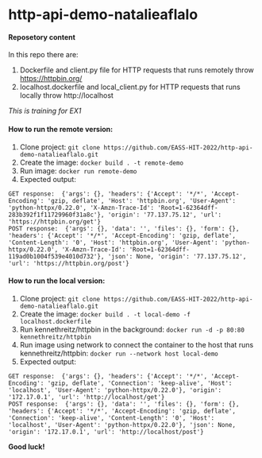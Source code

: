# http-api-demo-natalieaflalo
#### Reposetory content
In this repo there are:
1. Dockerfile and client.py file for HTTP requests that runs remotely throw https://httpbin.org/
2. localhost.dockerfile and local_client.py for HTTP requests that runs locally throw http://localhost

*This is training for EX1*

#### How to run the remote version:
1. Clone project: `git clone https://github.com/EASS-HIT-2022/http-api-demo-natalieaflalo.git`
2. Create the image: `docker build . -t remote-demo`
3. Run image: `docker run remote-demo`
4. Expected output: 
```
GET response:  {'args': {}, 'headers': {'Accept': '*/*', 'Accept-Encoding': 'gzip, deflate', 'Host': 'httpbin.org', 'User-Agent': 'python-httpx/0.22.0', 'X-Amzn-Trace-Id': 'Root=1-62364dff-283b392f1f11729960f31a8c'}, 'origin': '77.137.75.12', 'url': 'https://httpbin.org/get'}
POST response:  {'args': {}, 'data': '', 'files': {}, 'form': {}, 'headers': {'Accept': '*/*', 'Accept-Encoding': 'gzip, deflate', 'Content-Length': '0', 'Host': 'httpbin.org', 'User-Agent': 'python-httpx/0.22.0', 'X-Amzn-Trace-Id': 'Root=1-62364dff-119ad0b1004f539e4010d732'}, 'json': None, 'origin': '77.137.75.12', 'url': 'https://httpbin.org/post'}
```

#### How to run the local version:
1. Clone project: `git clone https://github.com/EASS-HIT-2022/http-api-demo-natalieaflalo.git`
2. Create the image: `docker build . -t local-demo -f localhost.dockerfile`
3. Run kennethreitz/httpbin in the background: `docker run -d -p 80:80 kennethreitz/httpbin`
4. Run image using network to connect the container to the host that runs kennethreitz/httpbin: `docker run --network host local-demo`
5. Expected output:
```
GET response:  {'args': {}, 'headers': {'Accept': '*/*', 'Accept-Encoding': 'gzip, deflate', 'Connection': 'keep-alive', 'Host': 'localhost', 'User-Agent': 'python-httpx/0.22.0'}, 'origin': '172.17.0.1', 'url': 'http://localhost/get'}
POST response:  {'args': {}, 'data': '', 'files': {}, 'form': {}, 'headers': {'Accept': '*/*', 'Accept-Encoding': 'gzip, deflate', 'Connection': 'keep-alive', 'Content-Length': '0', 'Host': 'localhost', 'User-Agent': 'python-httpx/0.22.0'}, 'json': None, 'origin': '172.17.0.1', 'url': 'http://localhost/post'}
```

**Good luck!**






